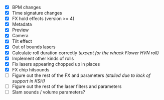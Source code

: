 - [x] BPM changes
- [x] Time signature changes
- [x] FX hold effects (version >= 4)
- [x] Metadata
- [x] Preview
- [x] Camera
- [x] Tilt effect
- [x] Out of bounds lasers
- [x] Calculate roll duration correctly *(except for the whack Flower HVN roll)*
- [x] Implement other kinds of rolls
- [x] Fix lasers appearing chopped up in places
- [x] FX chip hitsounds
- [ ] Figure out the rest of the FX and parameters *(stalled due to lack of support in KSH)*
- [ ] Figure out the rest of the laser filters and parameters 
- [ ] Slam sounds / volume parameters?
